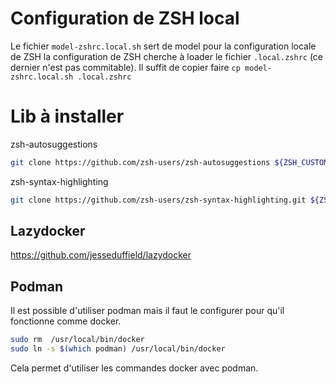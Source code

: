 # Configuration de ZSH local

Le fichier `model-zshrc.local.sh` sert de model pour la configuration locale de ZSH
la configuration de ZSH cherche à loader le fichier `.local.zshrc` (ce dernier n'est pas commitable).
Il suffit de copier faire `cp model-zshrc.local.sh .local.zshrc`

# Lib à installer

zsh-autosuggestions

```bash
git clone https://github.com/zsh-users/zsh-autosuggestions ${ZSH_CUSTOM:-~/.oh-my-zsh/custom}/plugins/zsh-autosuggestions
```

zsh-syntax-highlighting

```bash
git clone https://github.com/zsh-users/zsh-syntax-highlighting.git ${ZSH_CUSTOM:-~/.oh-my-zsh/custom}/plugins/zsh-syntax-highlighting
```

## Lazydocker

https://github.com/jesseduffield/lazydocker

## Podman
Il est possible d'utiliser podman mais il faut le configurer pour qu'il fonctionne comme docker.

```bash
sudo rm  /usr/local/bin/docker
sudo ln -s $(which podman) /usr/local/bin/docker
```

Cela permet d'utiliser les commandes docker avec podman.